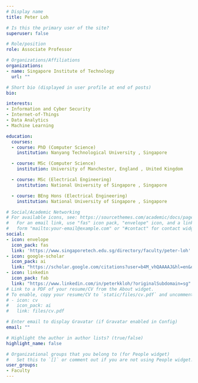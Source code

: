 ```yaml
---
# Display name
title: Peter Loh

# Is this the primary user of the site?
superuser: false

# Role/position
role: Associate Professor

# Organizations/Affiliations
organizations:
- name: Singapore Institute of Technology
  url: ""

# Short bio (displayed in user profile at end of posts)
bio: 

interests:
- Information and Cyber Security
- Internet-of-Things
- Data Analytics
- Machine Learning

education:
  courses:
  - course: PhD (Computer Science)
    institution: Nanyang Technological University , Singapore

  - course: MSc (Computer Science)
    institution: University of Manchester, England , United Kingdom

  - course: MSc (Electrical Engineering)
    institution: National University of Singapore , Singapore

  - course: BEng Hons (Electrical Engineering)
    institution: National University of Singapore , Singapore

# Social/Academic Networking
# For available icons, see: https://sourcethemes.com/academic/docs/page-builder/#icons
#   For an email link, use "fas" icon pack, "envelope" icon, and a link in the
#   form "mailto:your-email@example.com" or "#contact" for contact widget.
social:
- icon: envelope
  icon_pack: fas
  link: 'https://www.singaporetech.edu.sg/directory/faculty/peter-loh'
- icon: google-scholar
  icon_pack: ai
  link: "https://scholar.google.com/citations?user=b4M_vhQAAAAJ&hl=en&oi=ao"
- icon: linkedin
  icon_pack: fab
  link: "https://www.linkedin.com/in/peterkkloh/?originalSubdomain=sg"
# Link to a PDF of your resume/CV from the About widget.
# To enable, copy your resume/CV to `static/files/cv.pdf` and uncomment the lines below.
# - icon: cv
#   icon_pack: ai
#   link: files/cv.pdf

# Enter email to display Gravatar (if Gravatar enabled in Config)
email: ""

# Highlight the author in author lists? (true/false)
highlight_name: false

# Organizational groups that you belong to (for People widget)
#   Set this to `[]` or comment out if you are not using People widget.
user_groups:
- Faculty
---
```



